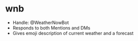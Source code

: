 # wnb
- Handle: @WeatherNowBot
- Responds to both Mentions and DMs
- Gives emoji description of current weather and a forecast
